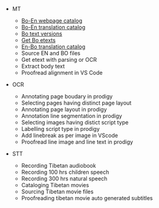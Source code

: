 - MT
  - [Bo-En webpage catalog](https://github.com/MonlamAI/Wiki/blob/main/docs/bo/mt/bo-versions.md)
  - [Bo-En translation catalog](mt/boen-catalog.md)
  - [Bo text versions](mt/bo-versions.md)
  - [Get Bo etexts](mt/get-bo-etexts.md)
  - [En-Bo translation catalog](mt/enbo-catalog.md)
  - Source EN and BO files
  - Get etext with parsing or OCR
  - Extract body text
  - Proofread alignment in VS Code

- OCR
  - Annotating page boudary in prodigy
  - Selecting pages having distinct page layout
  - Annotating page layout in prodigy
  - Annotation line segmentation in prodigy
  - Selecting images having distict script type
  - Labelling script type in prodigy
  - Add linebreak as per image in VScode
  - Proofread line image and line text in prodigy

- STT
  - Recording Tibetan audiobook
  - Recording 100 hrs children speech
  - Recording 300 hrs natural speech
  - Cataloging Tibetan movies
  - Sourcing Tibetan movie files
  - Proofreading tibetan movie auto generated subtitles

